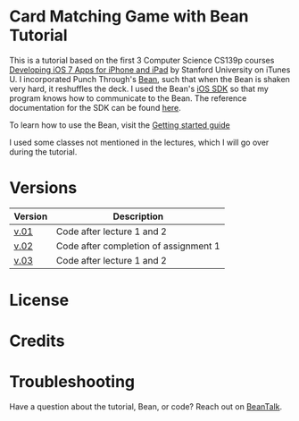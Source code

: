 # Card Matching Game with Bean Tutorial

This is a tutorial based on the first 3 Computer Science CS139p courses [Developing iOS 7 Apps for iPhone and iPad](https://itunes.apple.com/us/course/developing-ios-7-apps-for/id733644550) by Stanford University on iTunes U. I incorporated Punch Through's [Bean](https://punchthrough.com/bean-from-wireframe), such that when the Bean is shaken very hard, it reshuffles the deck.  I used the Bean's [iOS SDK](https://github.com/PunchThrough/Bean-iOS-OSX-SDK) so that my program knows how to communicate to the Bean. The reference documentation for the SDK can be found [here](https://punchthrough.com/files/bean/sdk-docs/index.html).

To learn how to use the Bean, visit the [Getting started guide](https://www.punchthrough.com/bean/guides/getting-started/intro/)

I used some classes not mentioned in the lectures, which I will go over during the tutorial. 

# Versions
|  Version | Description |
|---|---|
|[v.01](https://github.com/nfarah86/Card-Matching-Game-with-Bean-Tutorial/releases/tag/v0.1)| Code after lecture 1 and 2  | 
|[v.02](https://github.com/nfarah86/Card-Matching-Game-with-Bean-Tutorial/releases/tag/v.02)| Code after completion of assignment 1
|[v.03](https://github.com/nfarah86/Card-Matching-Game-with-Bean-Tutorial/releases/tag/v.03)| Code after lecture 1 and 2  | 


# License

# Credits

# Troubleshooting
Have a question about the tutorial, Bean, or code?  Reach out on [BeanTalk](beantalk.punchthrough.com).  